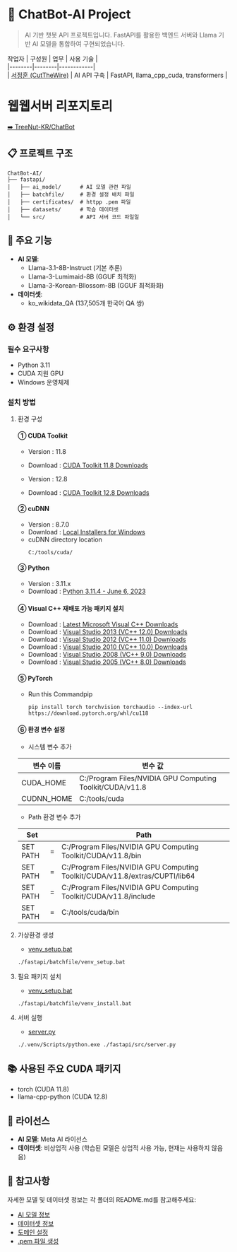 # 🤖 ChatBot-AI Project

> AI 기반 챗봇 API 프로젝트입니다.
> FastAPI를 활용한 백엔드 서버와 Llama 기반 AI 모델을 통합하여 구현되었습니다.

작업자 
| 구성원 | 업무 | 사용 기술 |  
|--------|--------|------------|  
| [서정훈 (CutTheWire)](https://github.com/CutTheWire) | AI API 구축 | FastAPI, llama_cpp_cuda, transformers |  


# 웹웹서버 리포지토리
[➡️ TreeNut-KR/ChatBot](https://github.com/TreeNut-KR/ChatBot)

## 📋 프로젝트 구조

```
ChatBot-AI/
├── fastapi/
│   ├── ai_model/      # AI 모델 관련 파일
│   ├── batchfile/     # 환경 설정 배치 파일
│   ├── certificates/  # httpp .pem 파일
│   ├── datasets/      # 학습 데이터셋
│   └── src/           # API 서버 코드 파일일
```

## 🚀 주요 기능

- **AI 모델**:
  - Llama-3.1-8B-Instruct (기본 추론)
  - Llama-3-Lumimaid-8B (GGUF 최적화)
  - Llama-3-Korean-Bllossom-8B (GGUF 최적화화)
- **데이터셋**:
  - ko_wikidata_QA (137,505개 한국어 QA 쌍)

## ⚙️ 환경 설정

### 필수 요구사항
- Python 3.11
- CUDA 지원 GPU
- Windows 운영체제

### 설치 방법
1. 환경 구성
    #### ① CUDA Toolkit

    - Version : 11.8
    - Download : [CUDA Toolkit 11.8 Downloads](https://developer.download.nvidia.com/compute/cuda/11.8.0/network_installers/cuda_11.8.0_windows_network.exe)

    - Version : 12.8
    - Download : [CUDA Toolkit 12.8 Downloads](https://developer.download.nvidia.com/compute/cuda/12.8.0/network_installers/cuda_12.8.0_windows_network.exe)

    #### ② cuDNN

    - Version : 8.7.0
    - Download : [Local Installers for Windows](https://developer.nvidia.com/downloads/c118-cudnn-windows-8664-87084cuda11-archivezip)
    - cuDNN directory location
        ```
        C:/tools/cuda/
        ```

    #### ③ Python

    - Version : 3.11.x
    - Download : [Python 3.11.4 - June 6, 2023](https://www.python.org/ftp/python/3.11.4/python-3.11.4-amd64.exe)


    #### ④ Visual C++ 재배포 가능 패키지 설치
    - Download : [ Latest Microsoft Visual C++ Downloads](https://download.visualstudio.microsoft.com/download/pr/1754ea58-11a6-44ab-a262-696e194ce543/3642E3F95D50CC193E4B5A0B0FFBF7FE2C08801517758B4C8AEB7105A091208A/VC_redist.x64.exe)
    - Download : [ Visual Studio 2013 (VC++ 12.0) Downloads](https://download.visualstudio.microsoft.com/download/pr/10912041/cee5d6bca2ddbcd039da727bf4acb48a/vcredist_x64.exe)
    - Download : [ Visual Studio 2012 (VC++ 11.0) Downloads](https://download.microsoft.com/download/1/6/B/16B06F60-3B20-4FF2-B699-5E9B7962F9AE/VSU_4/vcredist_x64.exe)
    - Download : [ Visual Studio 2010 (VC++ 10.0) Downloads](https://download.microsoft.com/download/1/6/5/165255E7-1014-4D0A-B094-B6A430A6BFFC/vcredist_x64.exe)
    - Download : [ Visual Studio 2008 (VC++ 9.0) Downloads](https://download.microsoft.com/download/5/D/8/5D8C65CB-C849-4025-8E95-C3966CAFD8AE/vcredist_x64.exe)
    - Download : [ Visual Studio 2005 (VC++ 8.0) Downloads](https://download.microsoft.com/download/8/B/4/8B42259F-5D70-43F4-AC2E-4B208FD8D66A/vcredist_x64.EXE)

    #### ⑤ PyTorch

    - Run this Commandpip

        ```
        pip install torch torchvision torchaudio --index-url https://download.pytorch.org/whl/cu118
        ```

    #### ⑥ 환경 변수 설정
    
    - 시스템 변수 추가

    | 변수 이름 | 변수 값 |
    | --- | --- |
    | CUDA_HOME | C:/Program Files/NVIDIA GPU Computing Toolkit/CUDA/v11.8 |
    | CUDNN_HOME | C:/tools/cuda |

    - Path 환경 변수 추가

    | Set | | Path |
    | --- | --- | --- |
    |SET PATH |=|C:/Program Files/NVIDIA GPU Computing Toolkit/CUDA/v11.8/bin|
    |SET PATH |=|C:/Program Files/NVIDIA GPU Computing Toolkit/CUDA/v11.8/extras/CUPTI/lib64|
    |SET PATH |=|C:/Program Files/NVIDIA GPU Computing Toolkit/CUDA/v11.8/include|
    |SET PATH |=|C:/tools/cuda/bin|

2. 가상환경 생성

   - [venv_setup.bat](./fastapi/batchfile/venv_setup.bat)
   ```bash
   ./fastapi/batchfile/venv_setup.bat
   ```

3. 필요 패키지 설치

   - [venv_setup.bat](./fastapi/batchfile/venv_install.bat)
    ```bash
    ./fastapi/batchfile/venv_install.bat
    ```

4. 서버 실행
   - [server.py](./fastapi/src/server.py)
    ```bash
    ./.venv/Scripts/python.exe ./fastapi/src/server.py
    ``` 

## 📚 사용된 주요 CUDA 패키지

- torch (CUDA 11.8)
- llama-cpp-python (CUDA 12.8)

## 🔑 라이선스

- **AI 모델**: Meta AI 라이선스
- **데이터셋**: 비상업적 사용 (학습된 모델은 상업적 사용 가능, 현재는 사용하지 않음음)

## 📌 참고사항

자세한 모델 및 데이터셋 정보는 각 폴더의 README.md를 참고해주세요:
- [AI 모델 정보](./fastapi/ai_model/README.md)
- [데이터셋 정보](./fastapi/datasets/README.md)
- [도메인 설정](./fastapi/certificates/DNS_README.md)
- [.pem 파일 생성](./fastapi/certificates/PEM_README.md)
